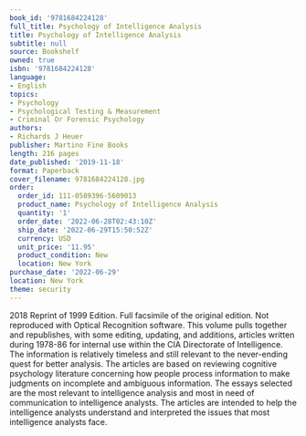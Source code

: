 ```yaml
---
book_id: '9781684224128'
full_title: Psychology of Intelligence Analysis
title: Psychology of Intelligence Analysis
subtitle: null
source: Bookshelf
owned: true
isbn: '9781684224128'
language:
- English
topics:
- Psychology
- Psychological Testing & Measurement
- Criminal Or Forensic Psychology
authors:
- Richards J Heuer
publisher: Martino Fine Books
length: 216 pages
date_published: '2019-11-18'
format: Paperback
cover_filename: 9781684224128.jpg
order:
  order_id: 111-0589396-5609013
  product_name: Psychology of Intelligence Analysis
  quantity: '1'
  order_date: '2022-06-28T02:43:10Z'
  ship_date: '2022-06-29T15:50:52Z'
  currency: USD
  unit_price: '11.95'
  product_condition: New
  location: New York
purchase_date: '2022-06-29'
location: New York
theme: security
---
```

2018 Reprint of 1999 Edition. Full facsimile of the original edition. Not reproduced with Optical Recognition software. This volume pulls together and republishes, with some editing, updating, and additions, articles written during 1978-86 for internal use within the CIA Directorate of Intelligence. The information is relatively timeless and still relevant to the never-ending quest for better analysis. The articles are based on reviewing cognitive psychology literature concerning how people process information to make judgments on incomplete and ambiguous information. The essays selected are the most relevant to intelligence analysis and most in need of communication to intelligence analysts. The articles are intended to help the intelligence analysts understand and interpreted the issues that most intelligence analysts face.
